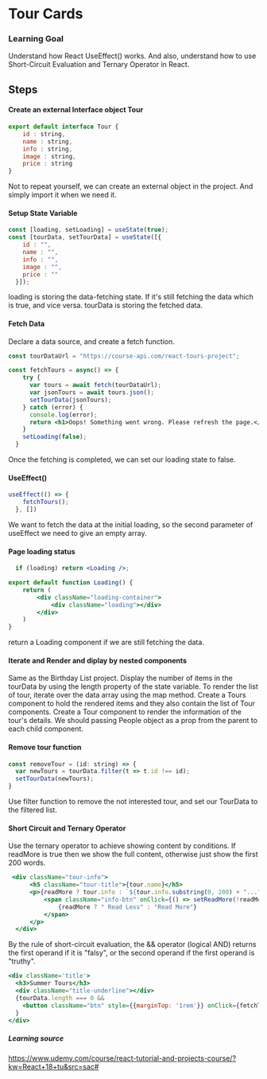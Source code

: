 # Tour Cards

### Learning Goal
Understand how React UseEffect() works. And also, understand how to use Short-Circuit Evaluation and Ternary Operator in React.

## Steps

#### Create an external Interface object Tour

```jsx
export default interface Tour {
    id : string,
    name : string,
    info : string,
    image : string,
    price : string
}
```
Not to repeat yourself, we can create an external object in the project. 
And simply import it when we need it.

#### Setup State Variable

```jsx
const [loading, setLoading] = useState(true);
const [tourData, setTourData] = useState([{
    id : "",
    name : "",
    info : "",
    image : "",
    price : ""
  }]);
```
loading is storing the data-fetching state. If it's still fetching the data which is true, and vice versa. 
tourData is storing the fetched data.

#### Fetch Data

Declare a data source, and create a fetch function.
```jsx
const tourDataUrl = "https://course-api.com/react-tours-project";

const fetchTours = async() => {
    try {
      var tours = await fetch(tourDataUrl);
      var jsonTours = await tours.json();
      setTourData(jsonTours);
    } catch (error) {
      console.log(error);
      return <h1>Oops! Something went wrong. Please refresh the page.</h1>
    }
    setLoading(false);
  }
```
Once the fetching is completed, we can set our loading state to false.

#### UseEffect()

```jsx
useEffect(() => {
    fetchTours();
  }, [])
```
We want to fetch the data at the initial loading, so the second parameter of useEffect we need to give an empty array.

#### Page loading status
```jsx
  if (loading) return <Loading />;
```

```jsx
export default function Loading() {
    return (
        <div className="loading-container">
            <div className="loading"></div>
        </div>
    )
}
```
return a Loading component if we are still fetching the data.

#### Iterate and Render and diplay by nested components

Same as the Birthday List project. 
Display the number of items in the tourData by using the length property of the state variable. To render the list of tour, iterate over the data array using the map method. 
Create a Tours component to hold the rendered items and they also contain the list of Tour components.
Create a Tour component to render the information of the tour's details.
We should passing People object as a prop from the parent to each child component.

#### Remove tour function

```jsx
const removeTour = (id: string) => {
  var newTours = tourData.filter(t => t.id !== id);
  setTourData(newTours);
}
```
Use filter function to remove the not interested tour, and set our TourData to the filtered list.

#### Short Circuit and Ternary Operator

Use the ternary operator to achieve showing content by conditions.
If readMore is true then we show the full content, otherwise just show the first 200 words.
```jsx
 <div className="tour-info">
      <h5 className="tour-title">{tour.name}</h5>
      <p>{readMore ? tour.info : `${tour.info.substring(0, 200) + "..."}`}
          <span className="info-btn" onClick={() => setReadMore(!readMore)}>
              {readMore ? " Read Less" : "Read More"}
          </span>
      </p>
  </div>
```

By the rule of short-circuit evaluation, the && operator (logical AND) returns the first operand if it is "falsy", or the second operand if the first operand is "truthy".
```jsx
<div className='title'>
  <h3>Summer Tours</h3>
  <div className="title-underline"></div>
  {tourData.length === 0 &&
    <button className="btn" style={{marginTop: '1rem'}} onClick={fetchTours}>Refresh</button> 
  }
</div>
```

##### Learning source 
https://www.udemy.com/course/react-tutorial-and-projects-course/?kw=React+18+tu&src=sac#
